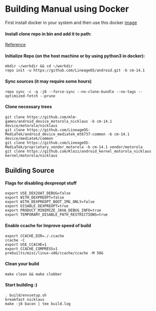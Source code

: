 # Building Manual using Docker


First install docker in your system and then use this docker [image](https://github.com/mlm-games/android-builder-AOSP-7.1)


#### Install clone repo in bin and add it to path:

[Reference](https://wiki.lineageos.org/devices/bacon/build/#install-the-repo-command)

#### Initialize Repo (on the host machine or by using python3 in docker):
```
mkdir ~/workdir && cd ~/workdir
repo init -u https://github.com/LineageOS/android.git -b cm-14.1
```
#### Sync sources (it may require some hours)
```
repo sync -c -q -j8 --force-sync --no-clone-bundle --no-tags --optimized-fetch --prune
``` 
#### Clone necessary trees
```
git clone https://github.com/mlm-games/android_device_motorola_nicklaus -b cm-14.1 device/motorola/nicklaus
git clone https://github.com/LineageOS-MediaTek/android_device_mediatek_mt6737-common -b cm-14.1 device/mediatek/common
git clone https://github.com/LineageOS-MediaTek/proprietary_vendor_motorola -b cm-14.1 vendor/motorola
git clone https://github.com/Klozz/android_kernel_motorola_nicklaus kernel/motorola/nicklaus
```
## Building Source

#### Flags for disabling dexpreopt stuff
```
export USE_DEX2OAT_DEBUG=false
export WITH_DEXPREOPT=false
export WITH_DEXPREOPT_BOOT_IMG_ONLY=false
export DISABLE_DEXPREOPT=true
export PRODUCT_MINIMIZE_JAVA_DEBUG_INFO=true
export TEMPORARY_DISABLE_PATH_RESTRICTIONS=true
```

#### Enable ccache for Improve speed of build
```
export CCACHE_DIR=./.ccache
ccache -C
export USE_CCACHE=1
export CCACHE_COMPRESS=1
prebuilts/misc/linux-x86/ccache/ccache -M 50G
```
#### Clean your build
```
make clean && make clobber
```

#### Start building :) 
```
. build/envsetup.sh 
breakfast nicklaus
make -j8 bacon | tee build.log
```

